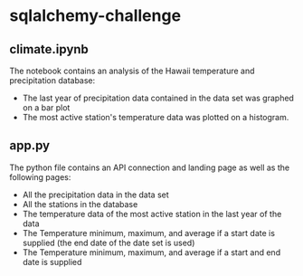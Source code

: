 # sqlalchemy-challenge

## climate.ipynb
The notebook contains an analysis of the Hawaii temperature and precipitation database:
- The last year of precipitation data contained in the data set was graphed on a bar plot
- The most active station's temperature data was plotted on a histogram.

## app.py
The python file contains an API connection and landing page as well as the following pages:
- All the precipitation data in the data set
- All the stations in the database
- The temperature data of the most active station in the last year of the data
- The Temperature minimum, maximum, and average if a start date is supplied (the end date of the date set is used)
- The Temperature minimum, maximum, and average if a start and end date is supplied
